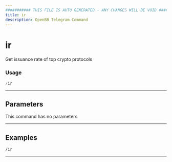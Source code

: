 ```yaml
---
########### THIS FILE IS AUTO GENERATED - ANY CHANGES WILL BE VOID ###########
title: ir
description: OpenBB Telegram Command
---
```


# ir

Get issuance rate of top crypto protocols

### Usage

```python wordwrap
/ir
```

---

## Parameters

This command has no parameters



---

## Examples

```
/ir
```

---
